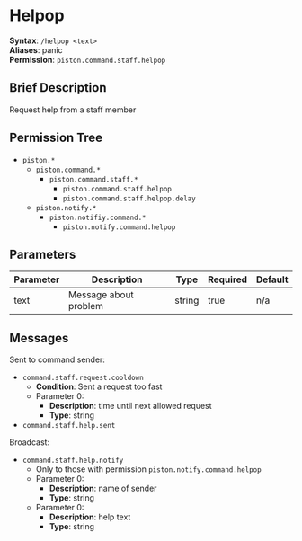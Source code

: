 # Helpop
**Syntax**: `/helpop <text>` \
**Aliases**: panic \
**Permission**: `piston.command.staff.helpop`

## Brief Description
Request help from a staff member

## Permission Tree
- `piston.*`
  - `piston.command.*`
    - `piston.command.staff.*`
      - `piston.command.staff.helpop`
      - `piston.command.staff.helpop.delay`
  - `piston.notify.*`
    - `piston.notifiy.command.*`
      - `piston.notify.command.helpop`

## Parameters
| Parameter  | Description            | Type        | Required | Default            |
| ---------- | ---------------------- | ----------- | -------- | ------------------ |
| text       | Message about problem  | string      | true     | n/a                |

## Messages
Sent to command sender:
* `command.staff.request.cooldown`
  * **Condition**: Sent a request too fast
  * Parameter 0: 
    * **Description**: time until next allowed request
    * **Type**: string 
* `command.staff.help.sent`

Broadcast:
* `command.staff.help.notify`
  * Only to those with permission `piston.notify.command.helpop`
  * Parameter 0: 
    * **Description**: name of sender
    * **Type**: string 
  * Parameter 0: 
    * **Description**: help text
    * **Type**: string 